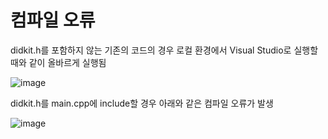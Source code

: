# 컴파일 오류
didkit.h를 포함하지 않는 기존의 코드의 경우 로컬 환경에서 Visual Studio로 실행할때와 같이 올바르게 실행됨

![image](https://github.com/shuby-te/Metaverse_for_IoT/assets/101082590/d0f4823d-1905-41aa-8a2a-d6680392b72a)


didkit.h를 main.cpp에 include할 경우 아래와 같은 컴파일 오류가 발생

![image](https://github.com/shuby-te/Metaverse_for_IoT/assets/101082590/4ace8192-95be-4944-be49-3609a2747e84)

